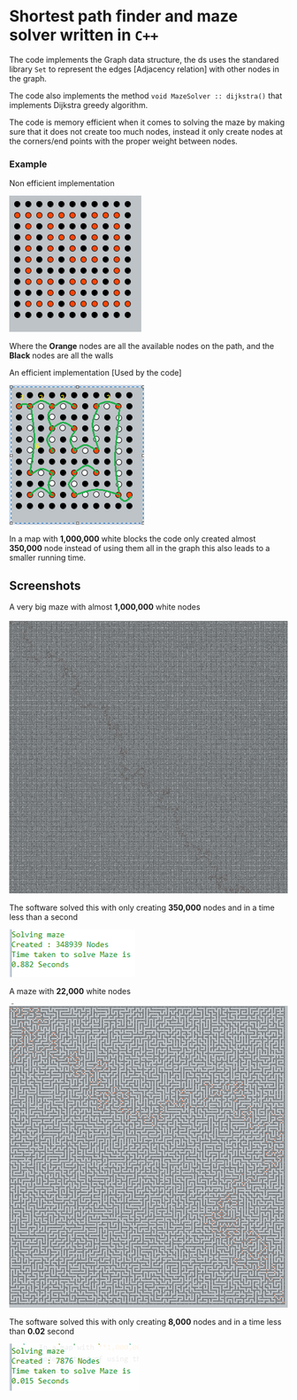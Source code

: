 # Shortest path finder and maze solver written in `C++`

The code implements the Graph data structure, the ds uses the standared library `Set` to represent the edges [Adjacency relation] with other nodes in the graph.

The code also implements the method `void MazeSolver :: dijkstra()` that implements Dijkstra greedy algorithm.

The code is memory efficient when it comes to solving the maze by making sure that it does not create too much nodes, instead it only create nodes at the corners/end points with the proper weight between nodes.

### Example

Non efficient implementation

![](assets/markdown-img-paste-20170507131249612.png)

Where the **Orange** nodes are all the available nodes on the path, and the **Black** nodes are all the walls

An efficient implementation [Used by the code]

![](assets/markdown-img-paste-20170507133301678.png)

In a map with **1,000,000** white blocks the code only created almost **350,000** node instead of using them all in the graph this also leads to a smaller running time.

## Screenshots

A very big maze with almost **1,000,000** white nodes

![](assets/markdown-img-paste-20170507133646544.png)

The software solved this with only creating **350,000** nodes and in a time less than a second

![](assets/markdown-img-paste-20170507133421894.png)

A maze with **22,000** white nodes

![](assets/markdown-img-paste-20170507133936472.png)

The software solved this with only creating **8,000** nodes and in a time less than **0.02** second

![](assets/markdown-img-paste-2017050713405236.png)
